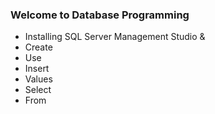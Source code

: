 ### Welcome to Database Programming
- Installing SQL Server Management Studio &
- Create
- Use
- Insert
- Values
- Select
- From
